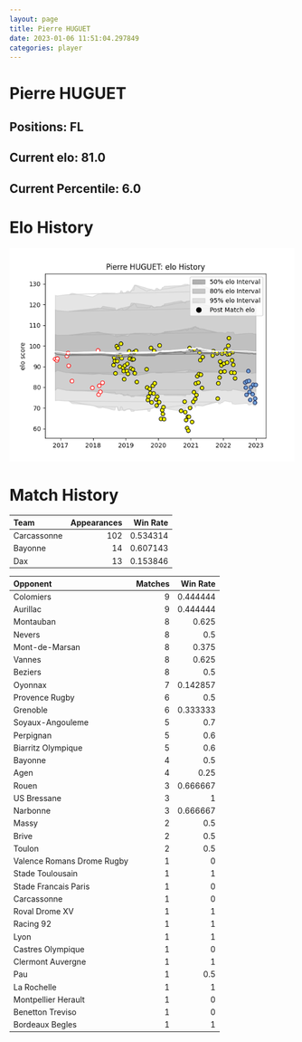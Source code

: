```yaml
---  
layout: page  
title: Pierre HUGUET  
date: 2023-01-06 11:51:04.297849  
categories: player  
---
```

# Pierre HUGUET

## Positions: FL

## Current elo: 81.0

## Current Percentile: 6.0

# Elo History


![elo history](history_PierreHUGUET.png)
# Match History


| Team        |   Appearances |   Win Rate |
|:------------|--------------:|-----------:|
| Carcassonne |           102 |   0.534314 |
| Bayonne     |            14 |   0.607143 |
| Dax         |            13 |   0.153846 |

| Opponent                   |   Matches |   Win Rate |
|:---------------------------|----------:|-----------:|
| Colomiers                  |         9 |   0.444444 |
| Aurillac                   |         9 |   0.444444 |
| Montauban                  |         8 |   0.625    |
| Nevers                     |         8 |   0.5      |
| Mont-de-Marsan             |         8 |   0.375    |
| Vannes                     |         8 |   0.625    |
| Beziers                    |         8 |   0.5      |
| Oyonnax                    |         7 |   0.142857 |
| Provence Rugby             |         6 |   0.5      |
| Grenoble                   |         6 |   0.333333 |
| Soyaux-Angouleme           |         5 |   0.7      |
| Perpignan                  |         5 |   0.6      |
| Biarritz Olympique         |         5 |   0.6      |
| Bayonne                    |         4 |   0.5      |
| Agen                       |         4 |   0.25     |
| Rouen                      |         3 |   0.666667 |
| US Bressane                |         3 |   1        |
| Narbonne                   |         3 |   0.666667 |
| Massy                      |         2 |   0.5      |
| Brive                      |         2 |   0.5      |
| Toulon                     |         2 |   0.5      |
| Valence Romans Drome Rugby |         1 |   0        |
| Stade Toulousain           |         1 |   1        |
| Stade Francais Paris       |         1 |   0        |
| Carcassonne                |         1 |   0        |
| Roval Drome XV             |         1 |   1        |
| Racing 92                  |         1 |   1        |
| Lyon                       |         1 |   1        |
| Castres Olympique          |         1 |   0        |
| Clermont Auvergne          |         1 |   1        |
| Pau                        |         1 |   0.5      |
| La Rochelle                |         1 |   1        |
| Montpellier Herault        |         1 |   0        |
| Benetton Treviso           |         1 |   0        |
| Bordeaux Begles            |         1 |   1        |